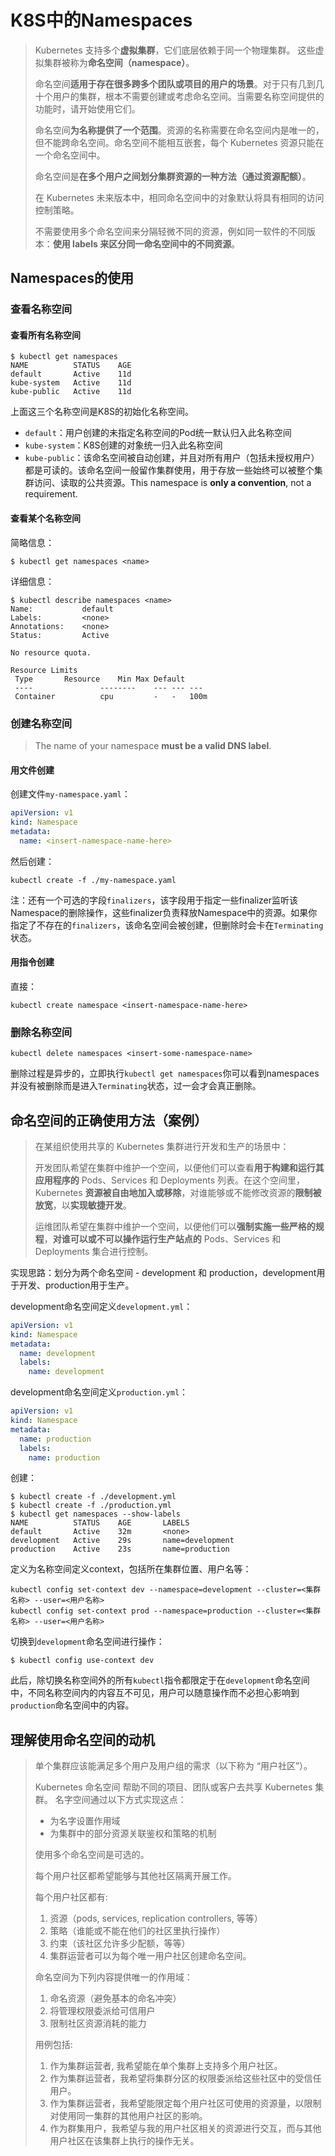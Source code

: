 # K8S中的Namespaces

>Kubernetes 支持多个**虚拟集群**，它们底层依赖于同一个物理集群。 这些虚拟集群被称为**命名空间（namespace）**。
>
>命名空间**适用于存在很多跨多个团队或项目的用户的场景**。对于只有几到几十个用户的集群，根本不需要创建或考虑命名空间。当需要名称空间提供的功能时，请开始使用它们。
>
>命名空间**为名称提供了一个范围**。资源的名称需要在命名空间内是唯一的，但不能跨命名空间。命名空间不能相互嵌套，每个 Kubernetes 资源只能在一个命名空间中。
>
>命名空间是**在多个用户之间划分集群资源的一种方法（通过资源配额）**。
>
>在 Kubernetes 未来版本中，相同命名空间中的对象默认将具有相同的访问控制策略。
>
>不需要使用多个命名空间来分隔轻微不同的资源，例如同一软件的不同版本：**使用 labels 来区分同一命名空间中的不同资源**。

## Namespaces的使用

### 查看名称空间

#### 查看所有名称空间

```shell
$ kubectl get namespaces
NAME          STATUS    AGE
default       Active    11d
kube-system   Active    11d
kube-public   Active    11d
```

上面这三个名称空间是K8S的初始化名称空间。

* `default`：用户创建的未指定名称空间的Pod统一默认归入此名称空间
* `kube-system`：K8S创建的对象统一归入此名称空间
* `kube-public`：该命名空间被自动创建，并且对所有用户（包括未授权用户）都是可读的。该命名空间一般留作集群使用，用于存放一些始终可以被整个集群访问、读取的公共资源。This namespace is **only a convention**, not a requirement.

#### 查看某个名称空间

简略信息：

```shell
$ kubectl get namespaces <name>
```

详细信息：

```shell
$ kubectl describe namespaces <name>
Name:           default
Labels:         <none>
Annotations:    <none>
Status:         Active

No resource quota.

Resource Limits
 Type       Resource    Min Max Default
 ----               --------    --- --- ---
 Container          cpu         -   -   100m
```

### 创建名称空间

>The name of your namespace **must be a valid DNS label**.

#### 用文件创建

创建文件`my-namespace.yaml`：

```yml
apiVersion: v1
kind: Namespace
metadata:
  name: <insert-namespace-name-here>
```

然后创建：

```shell
kubectl create -f ./my-namespace.yaml
```

注：还有一个可选的字段`finalizers`，该字段用于指定一些finalizer监听该Namespace的删除操作，这些finalizer负责释放Namespace中的资源。如果你指定了不存在的`finalizers`，该命名空间会被创建，但删除时会卡在`Terminating`状态。

#### 用指令创建

直接：

```shell
kubectl create namespace <insert-namespace-name-here>
```

### 删除名称空间

```shell
kubectl delete namespaces <insert-some-namespace-name>
```

删除过程是异步的，立即执行`kubectl get namespaces`你可以看到namespaces并没有被删除而是进入`Terminating`状态，过一会才会真正删除。

## 命名空间的正确使用方法（案例）

>在某组织使用共享的 Kubernetes 集群进行开发和生产的场景中：
>
>开发团队希望在集群中维护一个空间，以便他们可以查看**用于构建和运行其应用程序的** Pods、Services 和 Deployments 列表。在这个空间里，Kubernetes **资源被自由地加入或移除**，对谁能够或不能修改资源的**限制被放宽**，以**实现敏捷开发**。
>
>运维团队希望在集群中维护一个空间，以便他们可以**强制实施一些严格的规程**，**对谁可以或不可以操作运行生产站点的** Pods、Services 和 Deployments 集合进行控制。

实现思路：划分为两个命名空间 - development 和 production，development用于开发、production用于生产。

development命名空间定义`development.yml`：

```yml
apiVersion: v1
kind: Namespace
metadata:
  name: development
  labels:
    name: development
```

development命名空间定义`production.yml`：

```yml
apiVersion: v1
kind: Namespace
metadata:
  name: production
  labels:
    name: production
```

创建：

```shell
$ kubectl create -f ./development.yml
$ kubectl create -f ./production.yml
$ kubectl get namespaces --show-labels
NAME          STATUS    AGE       LABELS
default       Active    32m       <none>
development   Active    29s       name=development
production    Active    23s       name=production
```

定义为名称空间定义context，包括所在集群位置、用户名等：

```shell
kubectl config set-context dev --namespace=development --cluster=<集群名称> --user=<用户名称>
kubectl config set-context prod --namespace=production --cluster=<集群名称> --user=<用户名称>
```

切换到`development`命名空间进行操作：

```shell
$ kubectl config use-context dev
```

此后，除切换名称空间外的所有`kubectl`指令都限定于在`development`命名空间中，不同名称空间内的内容互不可见，用户可以随意操作而不必担心影响到`production`命名空间中的内容。

## 理解使用命名空间的动机

>单个集群应该能满足多个用户及用户组的需求（以下称为 “用户社区”）。
>
>Kubernetes 命名空间 帮助不同的项目、团队或客户去共享 Kubernetes 集群。
名字空间通过以下方式实现这点：
>
>* 为名字设置作用域
>* 为集群中的部分资源关联鉴权和策略的机制
>
>使用多个命名空间是可选的。
>
>每个用户社区都希望能够与其他社区隔离开展工作。
>
>每个用户社区都有:
>
>1. 资源（pods, services, replication controllers, 等等）
>2. 策略（谁能或不能在他们的社区里执行操作）
>3. 约束（该社区允许多少配额，等等）
>4. 集群运营者可以为每个唯一用户社区创建命名空间。
>
>命名空间为下列内容提供唯一的作用域：
>
>1. 命名资源（避免基本的命名冲突）
>1. 将管理权限委派给可信用户
>1. 限制社区资源消耗的能力
>
>用例包括:
>
>1. 作为集群运营者, 我希望能在单个集群上支持多个用户社区。
>1. 作为集群运营者，我希望将集群分区的权限委派给这些社区中的受信任用户。
>1. 作为集群运营者，我希望能限定每个用户社区可使用的资源量，以限制对使用同一集群的其他用户社区的影响。
>1. 作为群集用户，我希望与我的用户社区相关的资源进行交互，而与其他用户社区在该集群上执行的操作无关。